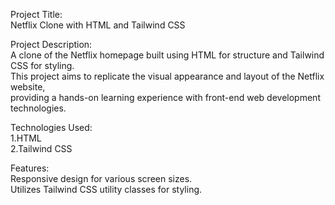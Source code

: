 Project Title: </br>
Netflix Clone with HTML and Tailwind CSS </br>

Project Description: </br>
A clone of the Netflix homepage built using HTML for structure and Tailwind CSS for styling. </br>
This project aims to replicate the visual appearance and layout of the Netflix website, </br>
providing a hands-on learning experience with front-end web development technologies. </br>

Technologies Used: </br>
1.HTML </br>
2.Tailwind CSS </br>

Features: </br>
Responsive design for various screen sizes. </br>
Utilizes Tailwind CSS utility classes for styling. 
